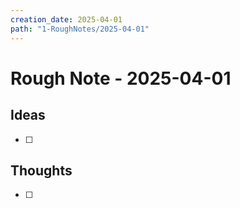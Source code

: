 ```yaml
---
creation_date: 2025-04-01
path: "1-RoughNotes/2025-04-01"
---
```

# Rough Note - 2025-04-01

## Ideas
- [ ] 

## Thoughts
- [ ] 